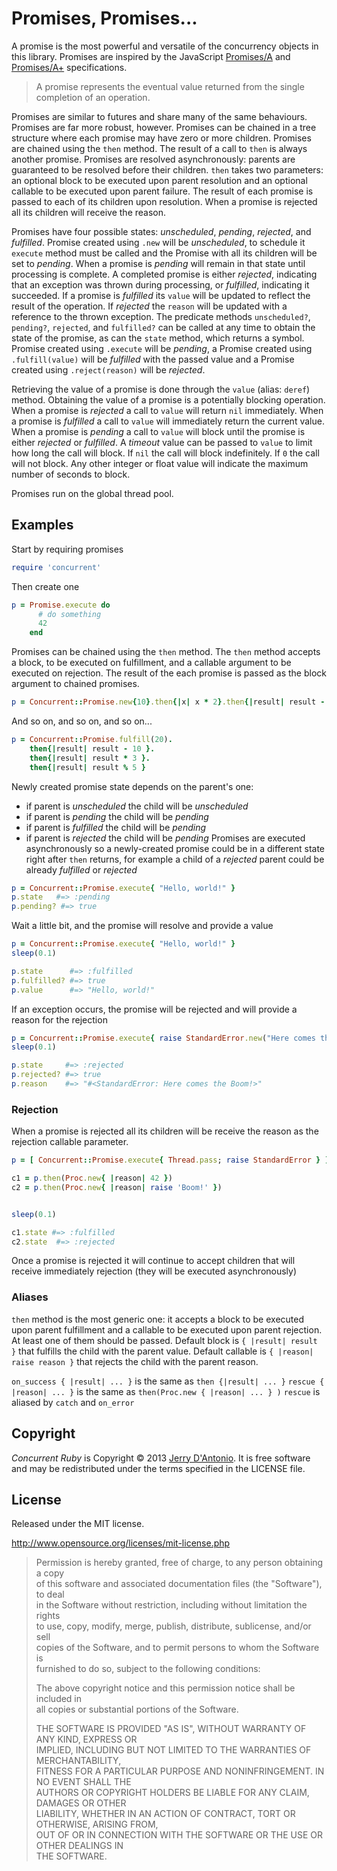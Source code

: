 # Promises, Promises...

A promise is the most powerful and versatile of the concurrency objects in this library.
Promises are inspired by the JavaScript [Promises/A](http://wiki.commonjs.org/wiki/Promises/A)
and [Promises/A+](http://promises-aplus.github.io/promises-spec/) specifications.

> A promise represents the eventual value returned from the single completion of an operation.

Promises are similar to futures and share many of the same behaviours. Promises are far more robust,
however. Promises can be chained in a tree structure where each promise may have zero or more children.
Promises are chained using the `then` method. The result of a call to `then` is always another promise.
Promises are resolved asynchronously: parents are guaranteed to be resolved before their children.
`then` takes two parameters: an optional block to be executed upon parent resolution and an optional callable
to be executed upon parent failure.
The result of each promise is passed to each of its children upon resolution.
When a promise is rejected all its children will receive the reason.

Promises have four possible states: *unscheduled*, *pending*, *rejected*, and *fulfilled*.
Promise created using `.new` will be *unscheduled*, to schedule it `execute` method must be called and the
Promise with all its children will be set to *pending*.
When a promise is *pending* will remain in that state until processing is complete.
A completed promise is either *rejected*, indicating that an exception was thrown during processing, or *fulfilled*, indicating it succeeded.
If a promise is *fulfilled* its `value` will be updated to reflect the result of the operation.
If *rejected* the `reason` will be updated with a reference to the thrown exception.
The predicate methods `unscheduled?`, `pending?`, `rejected`, and `fulfilled?`
can be called at any time to obtain the state of the promise, as can the `state` method, which returns a symbol.
Promise created using `.execute` will be *pending*, a Promise created using `.fulfill(value)` will be *fulfilled*
with the passed value and a Promise created using `.reject(reason)` will be *rejected*.

Retrieving the value of a promise is done through the `value` (alias: `deref`) method. Obtaining the value of
a promise is a potentially blocking operation. When a promise is *rejected* a call to `value` will return `nil`
immediately. When a promise is *fulfilled* a call to `value` will immediately return the current value.
When a promise is *pending* a call to `value` will block until the promise is either *rejected* or *fulfilled*.
A *timeout* value can be passed to `value` to limit how long the call will block. If `nil` the call will
block indefinitely. If `0` the call will not block. Any other integer or float value will indicate the
maximum number of seconds to block.

Promises run on the global thread pool.

## Examples

Start by requiring promises

```ruby
require 'concurrent'
```

Then create one

```ruby
p = Promise.execute do
      # do something
      42
    end
```

Promises can be chained using the `then` method. The `then` method
accepts a block, to be executed on fulfillment, and a callable argument to be executed on rejection.
The result of the each promise is passed as the block argument to chained promises.

```ruby
p = Concurrent::Promise.new{10}.then{|x| x * 2}.then{|result| result - 10 }
```

And so on, and so on, and so on...

```ruby
p = Concurrent::Promise.fulfill(20).
    then{|result| result - 10 }.
    then{|result| result * 3 }.
    then{|result| result % 5 }
```

Newly created promise state depends on the parent's one:
- if parent is *unscheduled* the child will be *unscheduled*
- if parent is *pending* the child will be *pending*
- if parent is *fulfilled* the child will be *pending*
- if parent is *rejected* the child will be *pending*
Promises are executed asynchronously so a newly-created promise could be in a different state right after
`then` returns, for example a child of a *rejected* parent could be already *fulfilled* or *rejected*

```ruby
p = Concurrent::Promise.execute{ "Hello, world!" }
p.state   #=> :pending
p.pending? #=> true
```

Wait a little bit, and the promise will resolve and provide a value

```ruby
p = Concurrent::Promise.execute{ "Hello, world!" }
sleep(0.1)

p.state      #=> :fulfilled
p.fulfilled? #=> true
p.value      #=> "Hello, world!"
```

If an exception occurs, the promise will be rejected and will provide
a reason for the rejection

```ruby
p = Concurrent::Promise.execute{ raise StandardError.new("Here comes the Boom!") }
sleep(0.1)

p.state     #=> :rejected
p.rejected? #=> true
p.reason    #=> "#<StandardError: Here comes the Boom!>"
```

### Rejection

When a promise is rejected all its children will be receive the reason as the rejection callable parameter.

```ruby
p = [ Concurrent::Promise.execute{ Thread.pass; raise StandardError } ]

c1 = p.then(Proc.new{ |reason| 42 })
c2 = p.then(Proc.new{ |reason| raise 'Boom!' })


sleep(0.1)

c1.state #=> :fulfilled
c2.state  #=> :rejected
```

Once a promise is rejected it will continue to accept children that will receive immediately
rejection (they will be executed asynchronously)

### Aliases

`then` method is the most generic one: it accepts a block to be executed upon parent fulfillment
and a callable to be executed upon parent rejection. At least one of them should be passed.
Default block is `{ |result| result }` that fulfills the child with the parent value.
Default callable is `{ |reason| raise reason }` that rejects the child with the parent reason.

`on_success { |result| ... }` is the same as `then {|result| ... }`
`rescue { |reason| ... }` is the same as `then(Proc.new { |reason| ... } )`
`rescue` is aliased by `catch` and `on_error`

## Copyright

*Concurrent Ruby* is Copyright &copy; 2013 [Jerry D'Antonio](https://twitter.com/jerrydantonio).
It is free software and may be redistributed under the terms specified in the LICENSE file.

## License

Released under the MIT license.

http://www.opensource.org/licenses/mit-license.php  

> Permission is hereby granted, free of charge, to any person obtaining a copy  
> of this software and associated documentation files (the "Software"), to deal  
> in the Software without restriction, including without limitation the rights  
> to use, copy, modify, merge, publish, distribute, sublicense, and/or sell  
> copies of the Software, and to permit persons to whom the Software is  
> furnished to do so, subject to the following conditions:  
> 
> The above copyright notice and this permission notice shall be included in  
> all copies or substantial portions of the Software.  
> 
> THE SOFTWARE IS PROVIDED "AS IS", WITHOUT WARRANTY OF ANY KIND, EXPRESS OR  
> IMPLIED, INCLUDING BUT NOT LIMITED TO THE WARRANTIES OF MERCHANTABILITY,  
> FITNESS FOR A PARTICULAR PURPOSE AND NONINFRINGEMENT. IN NO EVENT SHALL THE  
> AUTHORS OR COPYRIGHT HOLDERS BE LIABLE FOR ANY CLAIM, DAMAGES OR OTHER  
> LIABILITY, WHETHER IN AN ACTION OF CONTRACT, TORT OR OTHERWISE, ARISING FROM,  
> OUT OF OR IN CONNECTION WITH THE SOFTWARE OR THE USE OR OTHER DEALINGS IN  
> THE SOFTWARE.  
